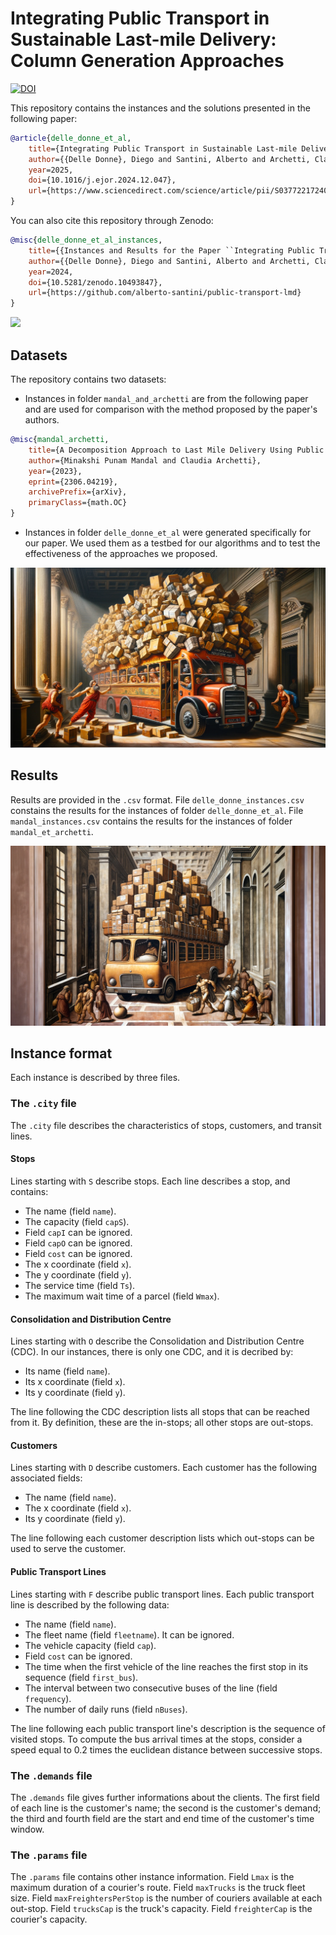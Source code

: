 # Integrating Public Transport in Sustainable Last-mile Delivery: Column Generation Approaches

[![DOI](https://zenodo.org/badge/742146072.svg)](https://zenodo.org/doi/10.5281/zenodo.10493846)

This repository contains the instances and the solutions presented in the following paper:
```bib
@article{delle_donne_et_al,
    title={Integrating Public Transport in Sustainable Last-mile Delivery: Column Generation Approaches},
    author={{Delle Donne}, Diego and Santini, Alberto and Archetti, Claudia},
    year=2025,
    doi={10.1016/j.ejor.2024.12.047},
    url={https://www.sciencedirect.com/science/article/pii/S0377221724009901}
}
```

You can also cite this repository through Zenodo:
```bib
@misc{delle_donne_et_al_instances,
    title={{Instances and Results for the Paper ``Integrating Public Transport in Sustainable Last-mile Delivery: Column Generation Approaches''}},
    author={{Delle Donne}, Diego and Santini, Alberto and Archetti, Claudia},
    year=2024,
    doi={10.5281/zenodo.10493847},
    url={https://github.com/alberto-santini/public-transport-lmd}
}
```

![](banners/banner1.png)

## Datasets

The repository contains two datasets:

* Instances in folder `mandal_and_archetti` are from the following paper and are used for comparison with the method proposed by the paper's authors.
```bib
@misc{mandal_archetti,
    title={A Decomposition Approach to Last Mile Delivery Using Public Transportation Systems}, 
    author={Minakshi Punam Mandal and Claudia Archetti},
    year={2023},
    eprint={2306.04219},
    archivePrefix={arXiv},
    primaryClass={math.OC}
}
```
* Instances in folder `delle_donne_et_al` were generated specifically for our paper. We used them as a testbed for our algorithms and to test the effectiveness of the approaches we proposed.

![](banners/banner2.png)

## Results

Results are provided in the `.csv` format.
File `delle_donne_instances.csv` constains the results for the instances of folder `delle_donne_et_al`.
File `mandal_instances.csv` contains the results for the instances of folder `mandal_et_archetti`.

![](banners/banner3.png)

## Instance format

Each instance is described by three files.

### The `.city` file

The `.city` file describes the characteristics of stops, customers, and transit lines.

#### Stops

Lines starting with `S` describe stops. Each line describes a stop, and contains:
* The name (field `name`).
* The capacity (field `capS`).
* Field `capI` can be ignored.
* Field `capO` can be ignored.
* Field `cost` can be ignored.
* The x coordinate (field `x`).
* The y coordinate (field `y`).
* The service time (field `Ts`).
* The maximum wait time of a parcel (field `Wmax`).

#### Consolidation and Distribution Centre

Lines starting with `O` describe the Consolidation and Distribution Centre (CDC).
In our instances, there is only one CDC, and it is decribed by:
* Its name (field `name`).
* Its x coordinate (field `x`).
* Its y coordinate (field `y`).

The line following the CDC description lists all stops that can be reached from it.
By definition, these are the in-stops; all other stops are out-stops.

#### Customers

Lines starting with `D` describe customers.
Each customer has the following associated fields:
* The name (field `name`).
* The x coordinate (field `x`).
* Its y coordinate (field `y`).

The line following each customer description lists which out-stops can be used to serve the customer.

#### Public Transport Lines

Lines starting with `F` describe public transport lines.
Each public transport line is described by the following data:
* The name (field `name`).
* The fleet name (field `fleetname`). It can be ignored.
* The vehicle capacity (field `cap`).
* Field `cost` can be ignored.
* The time when the first vehicle of the line reaches the first stop in its sequence (field `first_bus`).
* The interval between two consecutive buses of the line (field `frequency`).
* The number of daily runs (field `nBuses`).

The line following each public transport line's description is the sequence of visited stops.
To compute the bus arrival times at the stops, consider a speed equal to 0.2 times the euclidean distance between successive stops.

### The `.demands` file

The `.demands` file gives further informations about the clients.
The first field of each line is the customer's name; the second is the customer's demand; the third and fourth field are the start and end time of the customer's time window.

### The `.params` file

The `.params` file contains other instance information.
Field `Lmax` is the maximum duration of a courier's route.
Field `maxTrucks` is the truck fleet size.
Field `maxFreightersPerStop` is the number of couriers available at each out-stop.
Field `trucksCap` is the truck's capacity.
Field `freighterCap` is the courier's capacity.
